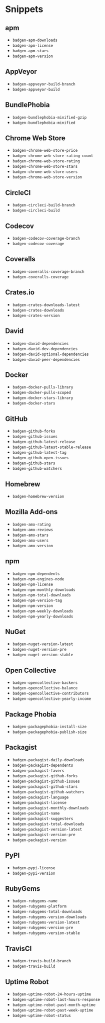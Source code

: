 # Snippets

## apm

- `badgen-apm-downloads`
- `badgen-apm-license`
- `badgen-apm-stars`
- `badgen-apm-version`

## AppVeyor

- `badgen-appveyor-build-branch`
- `badgen-appveyor-build`

## BundlePhobia

- `badgen-bundlephobia-minified-gzip`
- `badgen-bundlephobia-minified`

## Chrome Web Store

- `badgen-chrome-web-store-price`
- `badgen-chrome-web-store-rating-count`
- `badgen-chrome-web-store-rating`
- `badgen-chrome-web-store-stars`
- `badgen-chrome-web-store-users`
- `badgen-chrome-web-store-version`

## CircleCI

- `badgen-circleci-build-branch`
- `badgen-circleci-build`

## Codecov

- `badgen-codecov-coverage-branch`
- `badgen-codecov-coverage`

## Coveralls

- `badgen-coveralls-coverage-branch`
- `badgen-coveralls-coverage`

## Crates.io

- `badgen-crates-downloads-latest`
- `badgen-crates-downloads`
- `badgen-crates-version`

## David

- `badgen-david-dependencies`
- `badgen-david-dev-dependencies`
- `badgen-david-optional-dependencies`
- `badgen-david-peer-dependencies`

## Docker

- `badgen-docker-pulls-library`
- `badgen-docker-pulls-scoped`
- `badgen-docker-stars-library`
- `badgen-docker-stars`

## GitHub

- `badgen-github-forks`
- `badgen-github-issues`
- `badgen-github-latest-release`
- `badgen-github-latest-stable-release`
- `badgen-github-latest-tag`
- `badgen-github-open-issues`
- `badgen-github-stars`
- `badgen-github-watchers`

## Homebrew

- `badgen-homebrew-version`

## Mozilla Add-ons

- `badgen-amo-rating`
- `badgen-amo-reviews`
- `badgen-amo-stars`
- `badgen-amo-users`
- `badgen-amo-version`

## npm

- `badgen-npm-dependents`
- `badgen-npm-engines-node`
- `badgen-npm-license`
- `badgen-npm-monthly-downloads`
- `badgen-npm-total-downloads`
- `badgen-npm-version-tag`
- `badgen-npm-version`
- `badgen-npm-weekly-downloads`
- `badgen-npm-yearly-downloads`

## NuGet

- `badgen-nuget-version-latest`
- `badgen-nuget-version-pre`
- `badgen-nuget-version-stable`

## Open Collective

- `badgen-opencollective-backers`
- `badgen-opencollective-balance`
- `badgen-opencollective-contributors`
- `badgen-opencollective-yearly-income`

## Package Phobia

- `badgen-packagephobia-install-size`
- `badgen-packagephobia-publish-size`

## Packagist

- `badgen-packagist-daily-downloads`
- `badgen-packagist-dependents`
- `badgen-packagist-favers`
- `badgen-packagist-github-forks`
- `badgen-packagist-github-issues`
- `badgen-packagist-github-stars`
- `badgen-packagist-github-watchers`
- `badgen-packagist-language`
- `badgen-packagist-license`
- `badgen-packagist-monthly-downloads`
- `badgen-packagist-name`
- `badgen-packagist-suggesters`
- `badgen-packagist-total-downloads`
- `badgen-packagist-version-latest`
- `badgen-packagist-version-pre`
- `badgen-packagist-version`

## PyPI

- `badgen-pypi-license`
- `badgen-pypi-version`

## RubyGems

- `badgen-rubygems-name`
- `badgen-rubygems-platform`
- `badgen-rubygems-total-downloads`
- `badgen-rubygems-version-downloads`
- `badgen-rubygems-version-latest`
- `badgen-rubygems-version-pre`
- `badgen-rubygems-version-stable`

## TravisCI

- `badgen-travis-build-branch`
- `badgen-travis-build`

## Uptime Robot

- `badgen-uptime-robot-24-hours-uptime`
- `badgen-uptime-robot-last-hours-response`
- `badgen-uptime-robot-past-month-uptime`
- `badgen-uptime-robot-past-week-uptime`
- `badgen-uptime-robot-status`

